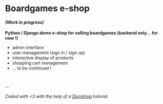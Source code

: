 # Boardgames e-shop
#### _(Work in progress)_

**Python / Django demo e-shop for selling boardgames (backend only... for now !)**
* admin interface
* user management (sign in / sign up)
* interactive display of products
* shopping cart management
* ... to be continued !

<br>

--

_Coded with <3 with the help of a [Docstring](https://www.docstring.fr/) tutorial._

